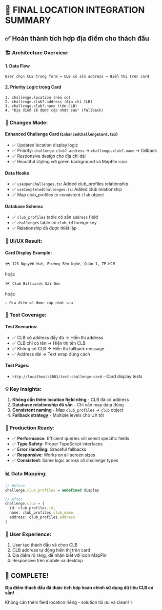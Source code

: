 # 🎯 FINAL LOCATION INTEGRATION SUMMARY

## ✅ Hoàn thành tích hợp địa điểm cho thách đấu

### 🏗️ Architecture Overview:

#### 1. **Data Flow** 
```
User chọn CLB trong form → CLB có sẵn address → Hiển thị trên card
```

#### 2. **Priority Logic trong Card** 
```
1. challenge.location (nếu có)
2. challenge.club?.address (địa chỉ CLB)  
3. challenge.club?.name (tên CLB)
4. "Địa điểm sẽ được cập nhật sau" (fallback)
```

### 🔧 Changes Made:

#### **Enhanced Challenge Card** (`EnhancedChallengeCard.tsx`)
- ✅ Updated location display logic
- ✅ Priority: `challenge.club?.address` → `challenge.club?.name` → fallback
- ✅ Responsive design cho địa chỉ dài
- ✅ Beautiful styling với green background và MapPin icon

#### **Data Hooks** 
- ✅ `useOpenChallenges.ts`: Added club_profiles relationship
- ✅ `useCompletedChallenges.ts`: Added club relationship
- ✅ Map club_profiles to consistent `club` object

#### **Database Schema**
- ✅ `club_profiles` table có sẵn `address` field
- ✅ `challenges` table có `club_id` foreign key
- ✅ Relationship đã được thiết lập

### 🎨 UI/UX Result:

#### **Card Display Example:**
```
🗺️ 123 Nguyễn Huệ, Phường Bến Nghé, Quận 1, TP.HCM
```
hoặc
```
🗺️ Club Billiards Sài Gòn
```
hoặc
```
⚠️ Địa điểm sẽ được cập nhật sau
```

### 🧪 Test Coverage:

#### **Test Scenarios:**
- ✅ CLB có address đầy đủ → Hiển thị address
- ✅ CLB chỉ có tên → Hiển thị tên CLB  
- ✅ Không có CLB → Hiển thị fallback message
- ✅ Address dài → Text wrap đúng cách

#### **Test Pages:**
- `http://localhost:8081/test-challenge-card` - Card display tests

### 💡 Key Insights:

1. **Không cần thêm location field riêng** - CLB đã có address
2. **Database relationship đã sẵn** - Chỉ cần map data đúng  
3. **Consistent naming** - Map `club_profiles` → `club` object
4. **Fallback strategy** - Multiple levels cho UX tốt

### 🚀 Production Ready:

- ✅ **Performance**: Efficient queries với select specific fields
- ✅ **Type Safety**: Proper TypeScript interfaces
- ✅ **Error Handling**: Graceful fallbacks  
- ✅ **Responsive**: Works on all screen sizes
- ✅ **Consistent**: Same logic across all challenge types

### 📊 Data Mapping:

```typescript
// Before
challenge.club_profiles → undefined display

// After  
challenge.club = {
  id: club_profiles.id,
  name: club_profiles.club_name,
  address: club_profiles.address
}
```

### 🎯 User Experience:

1. User tạo thách đấu và chọn CLB
2. CLB address tự động hiển thị trên card
3. Địa điểm rõ ràng, dễ nhận biết với icon MapPin
4. Responsive trên mobile và desktop

## 🎉 COMPLETE!

**Địa điểm thách đấu đã được tích hợp hoàn chỉnh sử dụng dữ liệu CLB có sẵn!**

Không cần thêm field location riêng - solution tối ưu và clean! ✨
